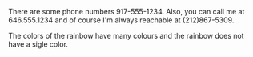 There are some phone numbers 917-555-1234. Also, you
can call me at 646.555.1234 and of course I'm always
reachable at (212)867-5309.

The colors of the rainbow have many colours and the 
rainbow does not have a sigle color.